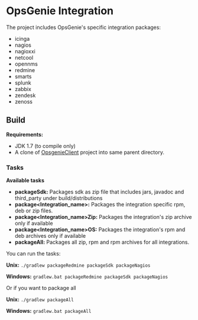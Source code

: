 # OpsGenie Integration

The project includes OpsGenie's specific integration packages:

* icinga
* nagios
* nagioxxi
* netcool
* opennms
* redmine
* smarts
* splunk
* zabbix
* zendesk
* zenoss

## Build

**Requirements:** 

* JDK 1.7 (to compile only)
* A clone of [OpsgenieClient](https://github.com/opsgenie/opsgenieclient) project into same parent directory.

### Tasks

**Available tasks**

* **packageSdk:** Packages sdk as zip file that includes jars, javadoc and third_party under build/distributions
* **package<Integration_name>:** Packages the integration specific rpm, deb or zip files.
* **package<Integration_name>Zip:** Packages the integration's zip archive only if available
* **package<Integration_name>OS:** Packages the integration's rpm and deb archives only if available
* **packageAll:** Packages all zip, rpm and rpm archives for all integrations.

You can run the tasks:

**Unix:** ``./gradlew packageRedmine packageSdk packageNagios``

**Windows:** ``gradlew.bat packageRedmine packageSdk packageNagios``

Or if you want to package all

**Unix:** ``./gradlew packageAll``

**Windows:** ``gradlew.bat packageAll``
